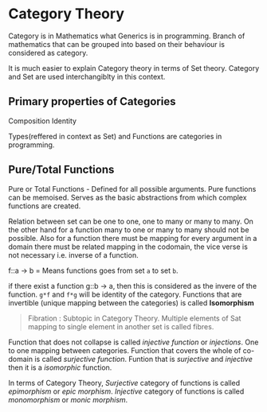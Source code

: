 # Category Theory

Category is in Mathematics what Generics is in programming. Branch of mathematics that can be grouped into based on their behaviour is considered as category.

It is much easier to explain Category theory in terms of Set theory. Category and Set are used interchangiblty in this context. 


## Primary properties of Categories
Composition
Identity

Types(reffered in context as Set) and Functions are categories in programming.

## Pure/Total Functions
Pure or Total Functions - Defined for all possible arguments. Pure functions can be memoised. Serves as the basic abstractions from which complex functions are created.

Relation between set can be one to one, one to many or many to many. On the other hand for a function many to one or many to many should not be possible. Also for a function there must be mapping for every argument in a domain there must be related mapping in the codomain, the vice verse is not necessary i.e. inverse of a function. 

f::a -> b = Means functions goes from set `a` to set `b`.

if there exist a function g::b -> a, then this is considered as the invere of the function. `g*f` and `f*g` will be identity of the category.
Functions that are invertible (unique mapping between the categories) is called **Isomorphism**

> Fibration : Subtopic in Category Theory. Multiple elements of Sat mapping to single element in another set is called fibres.

Function that does not collapse is called *injective function* or *injections*. One to one mapping between categories.
Function that covers the whole of co-domain is called *surjective function*.
Funtion that is *surjective* and *injective* then it is a *isomorphic* function.


In terms of Category Theory,
*Surjective* category of functions is called *epimorphism* or *epic morphism*.
*Injective* category of functions is called *monomorphism* or *monic morphism*. 

